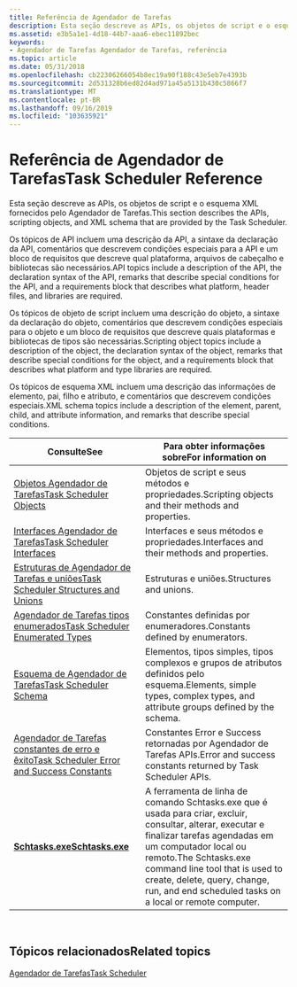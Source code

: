 ```yaml
---
title: Referência de Agendador de Tarefas
description: Esta seção descreve as APIs, os objetos de script e o esquema XML fornecidos pelo Agendador de Tarefas.
ms.assetid: e3b5a1e1-4d18-44b7-aaa6-ebec11892bec
keywords:
- Agendador de Tarefas Agendador de Tarefas, referência
ms.topic: article
ms.date: 05/31/2018
ms.openlocfilehash: cb22306266054b8ec19a90f188c43e5eb7e4393b
ms.sourcegitcommit: 2d531328b6ed82d4ad971a45a5131b430c5866f7
ms.translationtype: MT
ms.contentlocale: pt-BR
ms.lasthandoff: 09/16/2019
ms.locfileid: "103635921"
---
```

# <a name="task-scheduler-reference"></a><span data-ttu-id="5857d-104">Referência de Agendador de Tarefas</span><span class="sxs-lookup"><span data-stu-id="5857d-104">Task Scheduler Reference</span></span>

<span data-ttu-id="5857d-105">Esta seção descreve as APIs, os objetos de script e o esquema XML fornecidos pelo Agendador de Tarefas.</span><span class="sxs-lookup"><span data-stu-id="5857d-105">This section describes the APIs, scripting objects, and XML schema that are provided by the Task Scheduler.</span></span>

<span data-ttu-id="5857d-106">Os tópicos de API incluem uma descrição da API, a sintaxe da declaração da API, comentários que descrevem condições especiais para a API e um bloco de requisitos que descreve qual plataforma, arquivos de cabeçalho e bibliotecas são necessários.</span><span class="sxs-lookup"><span data-stu-id="5857d-106">API topics include a description of the API, the declaration syntax of the API, remarks that describe special conditions for the API, and a requirements block that describes what platform, header files, and libraries are required.</span></span>

<span data-ttu-id="5857d-107">Os tópicos de objeto de script incluem uma descrição do objeto, a sintaxe da declaração do objeto, comentários que descrevem condições especiais para o objeto e um bloco de requisitos que descreve quais plataformas e bibliotecas de tipos são necessárias.</span><span class="sxs-lookup"><span data-stu-id="5857d-107">Scripting object topics include a description of the object, the declaration syntax of the object, remarks that describe special conditions for the object, and a requirements block that describes what platform and type libraries are required.</span></span>

<span data-ttu-id="5857d-108">Os tópicos de esquema XML incluem uma descrição das informações de elemento, pai, filho e atributo, e comentários que descrevem condições especiais.</span><span class="sxs-lookup"><span data-stu-id="5857d-108">XML schema topics include a description of the element, parent, child, and attribute information, and remarks that describe special conditions.</span></span>



| <span data-ttu-id="5857d-109">Consulte</span><span class="sxs-lookup"><span data-stu-id="5857d-109">See</span></span>                                                                                          | <span data-ttu-id="5857d-110">Para obter informações sobre</span><span class="sxs-lookup"><span data-stu-id="5857d-110">For information on</span></span>                                                                                                                            |
|----------------------------------------------------------------------------------------------|-----------------------------------------------------------------------------------------------------------------------------------------------|
| [<span data-ttu-id="5857d-111">Objetos Agendador de Tarefas</span><span class="sxs-lookup"><span data-stu-id="5857d-111">Task Scheduler Objects</span></span>](task-scheduler-objects.md)                                         | <span data-ttu-id="5857d-112">Objetos de script e seus métodos e propriedades.</span><span class="sxs-lookup"><span data-stu-id="5857d-112">Scripting objects and their methods and properties.</span></span>                                                                                           |
| [<span data-ttu-id="5857d-113">Interfaces Agendador de Tarefas</span><span class="sxs-lookup"><span data-stu-id="5857d-113">Task Scheduler Interfaces</span></span>](task-scheduler-interfaces.md)                                   | <span data-ttu-id="5857d-114">Interfaces e seus métodos e propriedades.</span><span class="sxs-lookup"><span data-stu-id="5857d-114">Interfaces and their methods and properties.</span></span>                                                                                                  |
| [<span data-ttu-id="5857d-115">Estruturas de Agendador de Tarefas e uniões</span><span class="sxs-lookup"><span data-stu-id="5857d-115">Task Scheduler Structures and Unions</span></span>](task-scheduler-structures-and-unions.md)             | <span data-ttu-id="5857d-116">Estruturas e uniões.</span><span class="sxs-lookup"><span data-stu-id="5857d-116">Structures and unions.</span></span>                                                                                                                        |
| [<span data-ttu-id="5857d-117">Agendador de Tarefas tipos enumerados</span><span class="sxs-lookup"><span data-stu-id="5857d-117">Task Scheduler Enumerated Types</span></span>](task-scheduler-enumerated-types.md)                       | <span data-ttu-id="5857d-118">Constantes definidas por enumeradores.</span><span class="sxs-lookup"><span data-stu-id="5857d-118">Constants defined by enumerators.</span></span>                                                                                                             |
| [<span data-ttu-id="5857d-119">Esquema de Agendador de Tarefas</span><span class="sxs-lookup"><span data-stu-id="5857d-119">Task Scheduler Schema</span></span>](task-scheduler-schema.md)                                           | <span data-ttu-id="5857d-120">Elementos, tipos simples, tipos complexos e grupos de atributos definidos pelo esquema.</span><span class="sxs-lookup"><span data-stu-id="5857d-120">Elements, simple types, complex types, and attribute groups defined by the schema.</span></span>                                                            |
| [<span data-ttu-id="5857d-121">Agendador de Tarefas constantes de erro e êxito</span><span class="sxs-lookup"><span data-stu-id="5857d-121">Task Scheduler Error and Success Constants</span></span>](task-scheduler-error-and-success-constants.md) | <span data-ttu-id="5857d-122">Constantes Error e Success retornadas por Agendador de Tarefas APIs.</span><span class="sxs-lookup"><span data-stu-id="5857d-122">Error and success constants returned by Task Scheduler APIs.</span></span>                                                                                  |
| [<span data-ttu-id="5857d-123">**Schtasks.exe**</span><span class="sxs-lookup"><span data-stu-id="5857d-123">**Schtasks.exe**</span></span>](schtasks.md)                                                             | <span data-ttu-id="5857d-124">A ferramenta de linha de comando Schtasks.exe que é usada para criar, excluir, consultar, alterar, executar e finalizar tarefas agendadas em um computador local ou remoto.</span><span class="sxs-lookup"><span data-stu-id="5857d-124">The Schtasks.exe command line tool that is used to create, delete, query, change, run, and end scheduled tasks on a local or remote computer.</span></span> |



 

## <a name="related-topics"></a><span data-ttu-id="5857d-125">Tópicos relacionados</span><span class="sxs-lookup"><span data-stu-id="5857d-125">Related topics</span></span>

<dl> <dt>

[<span data-ttu-id="5857d-126">Agendador de Tarefas</span><span class="sxs-lookup"><span data-stu-id="5857d-126">Task Scheduler</span></span>](task-scheduler-start-page.md)
</dt> </dl>

 

 




